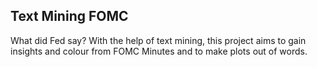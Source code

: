 ## Text Mining FOMC

What did Fed say? With the help of text mining, this project aims to gain insights and colour from FOMC Minutes and to make plots out of words.
